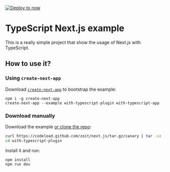 [![Deploy to now](https://deploy.now.sh/static/button.svg)](https://deploy.now.sh/?repo=https://github.com/zeit/next.js/tree/master/examples/with-typescript)

# TypeScript Next.js example  

This is a really simple project that show the usage of Next.js with TypeScript.  

## How to use it?

### Using `create-next-app`

Download [`create-next-app`](https://github.com/segmentio/create-next-app) to bootstrap the example:

```
npm i -g create-next-app
create-next-app --example with-typescript-plugin with-typescript-app
```

### Download manually

Download the example [or clone the repo](https://github.com/zeit/next.js):
  
```bash
curl https://codeload.github.com/zeit/next.js/tar.gz/canary | tar -xz --strip=2 next.js-canary/examples/with-typescript-plugin
cd with-typescript-plugin
```

Install it and run:
 
```
npm install
npm run dev
```  

